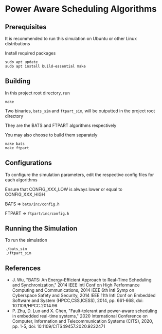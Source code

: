 # Power Aware Scheduling Algorithms

## Prerequisites

It is recommended to run this simulation on Ubuntu or other Linux distributions

Install required packages
```
sudo apt update
sudo apt install build-essential make
```


## Building

In this project root directory, run
```
make
```
Two binaries, `bats_sim` and `ftpart_sim`, will be outputted in the project root directory

They are the BATS and FTPART algorithms respectively

You may also choose to build them separately
```
make bats
make ftpart
```


## Configurations

To configure the simulation parameters, edit the respective config files for each algorithms

Ensure that CONFIG_XXX_LOW is always lower or equal to CONFIG_XXX_HIGH

BATS   => `bats/inc/config.h`

FTPART => `ftpart/inc/config.h`


## Running the Simulation

To run the simulation
```
./bats_sim
./ftpart_sim
```


## References
* J. Wu, "BATS: An Energy-Efficient Approach to Real-Time Scheduling and Synchronization," 2014 IEEE Intl Conf on High Performance Computing and Communications, 2014 IEEE 6th Intl Symp on Cyberspace Safety and Security, 2014 IEEE 11th Intl Conf on Embedded Software and System (HPCC,CSS,ICESS), 2014, pp. 661-668, doi: 10.1109/HPCC.2014.96
* P. Zhu, D. Luo and X. Chen, "Fault-tolerant and power-aware scheduling in embedded real-time systems," 2020 International Conference on Computer, Information and Telecommunication Systems (CITS), 2020, pp. 1-5, doi: 10.1109/CITS49457.2020.9232471
